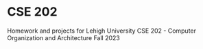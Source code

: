 # CSE 202

Homework and projects for Lehigh University CSE 202 - Computer Organization and Architecture Fall 2023
